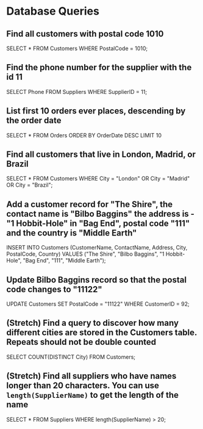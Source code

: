 # Database Queries

## Find all customers with postal code 1010
SELECT * FROM Customers
WHERE PostalCode = 1010;

## Find the phone number for the supplier with the id 11
SELECT Phone FROM Suppliers
WHERE SupplierID = 11;

## List first 10 orders ever places, descending by the order date
SELECT * FROM Orders
ORDER BY OrderDate DESC
LIMIT 10

## Find all customers that live in London, Madrid, or Brazil
SELECT * FROM Customers
WHERE City = "London" OR City = "Madrid" OR City = "Brazil";

## Add a customer record for "The Shire", the contact name is "Bilbo Baggins" the address is -"1 Hobbit-Hole" in "Bag End", postal code "111" and the country is "Middle Earth"
INSERT INTO Customers (CustomerName, ContactName, Address, City, PostalCode, Country)
VALUES ("The Shire", "Bilbo Baggins", "1 Hobbit-Hole", "Bag End", "111", "Middle Earth");

## Update Bilbo Baggins record so that the postal code changes to "11122"
UPDATE Customers
SET PostalCode = "11122"
WHERE CustomerID = 92;

## (Stretch) Find a query to discover how many different cities are stored in the Customers table. Repeats should not be double counted
SELECT COUNT(DISTINCT City) FROM Customers;

## (Stretch) Find all suppliers who have names longer than 20 characters. You can use `length(SupplierName)` to get the length of the name
SELECT * FROM Suppliers
WHERE length(SupplierName) > 20;
